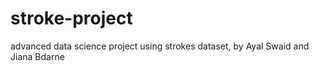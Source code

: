 # stroke-project
advanced data science project using strokes dataset, by Ayal Swaid and Jiana Bdarne
